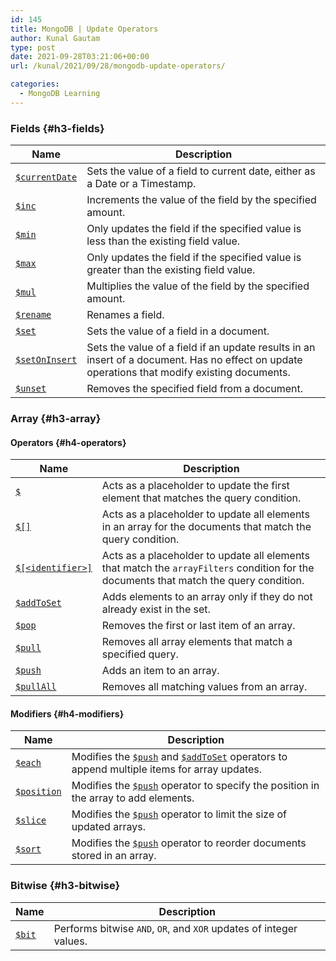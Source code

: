 ```yaml
---
id: 145
title: MongoDB | Update Operators
author: Kunal Gautam
type: post
date: 2021-09-28T03:21:06+00:00
url: /kunal/2021/09/28/mongodb-update-operators/

categories:
  - MongoDB Learning
---
```


### Fields {#h3-fields}

| Name                | Description                                                                                                                                   |
| ------------------- | --------------------------------------------------------------------------------------------------------------------------------------------- |
| [`$currentDate`][1] | Sets the value of a field to current date, either as a Date or a Timestamp.                                                                   |
| [`$inc`][2]         | Increments the value of the field by the specified amount.                                                                                    |
| [`$min`][3]         | Only updates the field if the specified value is less than the existing field value.                                                          |
| [`$max`][4]         | Only updates the field if the specified value is greater than the existing field value.                                                       |
| [`$mul`][5]         | Multiplies the value of the field by the specified amount.                                                                                    |
| [`$rename`][6]      | Renames a field.                                                                                                                              |
| [`$set`][7]         | Sets the value of a field in a document.                                                                                                      |
| [`$setOnInsert`][8] | Sets the value of a field if an update results in an insert of a document. Has no effect on update operations that modify existing documents. |
| [`$unset`][9]       | Removes the specified field from a document.                                                                                                  |

### <a class="reference-link" name="Array"></a>Array {#h3-array}

#### <a class="reference-link" name="Operators"></a>Operators {#h4-operators}

| Name                    | Description                                                                                                                            |
| ----------------------- | -------------------------------------------------------------------------------------------------------------------------------------- |
| [`$`][10]               | Acts as a placeholder to update the first element that matches the query condition.                                                    |
| [`$[]`][11]             | Acts as a placeholder to update all elements in an array for the documents that match the query condition.                             |
| [`$[<identifier>]`][12] | Acts as a placeholder to update all elements that match the `arrayFilters` condition for the documents that match the query condition. |
| [`$addToSet`][13]       | Adds elements to an array only if they do not already exist in the set.                                                                |
| [`$pop`][14]            | Removes the first or last item of an array.                                                                                            |
| [`$pull`][15]           | Removes all array elements that match a specified query.                                                                               |
| [`$push`][16]           | Adds an item to an array.                                                                                                              |
| [`$pullAll`][17]        | Removes all matching values from an array.                                                                                             |

#### <a class="reference-link" name="Modifiers"></a>Modifiers {#h4-modifiers}

| Name              | Description                                                                                            |
| ----------------- | ------------------------------------------------------------------------------------------------------ |
| [`$each`][18]     | Modifies the [`$push`][16] and [`$addToSet`][13] operators to append multiple items for array updates. |
| [`$position`][19] | Modifies the [`$push`][16] operator to specify the position in the array to add elements.              |
| [`$slice`][20]    | Modifies the [`$push`][16] operator to limit the size of updated arrays.                               |
| [`$sort`][21]     | Modifies the [`$push`][16] operator to reorder documents stored in an array.                           |

### <a class="reference-link" name="Bitwise"></a>Bitwise {#h3-bitwise}

| Name         | Description                                                        |
| ------------ | ------------------------------------------------------------------ |
| [`$bit`][22] | Performs bitwise `AND`, `OR`, and `XOR` updates of integer values. |

[1]: https://docs.mongodb.com/manual/reference/operator/update/currentDate/#up._S_currentDate "$currentDate"
[2]: https://docs.mongodb.com/manual/reference/operator/update/inc/#up._S_inc "$inc"
[3]: https://docs.mongodb.com/manual/reference/operator/update/min/#up._S_min "$min"
[4]: https://docs.mongodb.com/manual/reference/operator/update/max/#up._S_max "$max"
[5]: https://docs.mongodb.com/manual/reference/operator/update/mul/#up._S_mul "$mul"
[6]: https://docs.mongodb.com/manual/reference/operator/update/rename/#up._S_rename "$rename"
[7]: https://docs.mongodb.com/manual/reference/operator/update/set/#up._S_set "$set"
[8]: https://docs.mongodb.com/manual/reference/operator/update/setOnInsert/#up._S_setOnInsert "$setOnInsert"
[9]: https://docs.mongodb.com/manual/reference/operator/update/unset/#up._S_unset "$unset"
[10]: https://docs.mongodb.com/manual/reference/operator/update/positional/#up._S_ "$"

[11]: https://docs.mongodb.com/manual/reference/operator/update/positional-all/#up._S_[] "$[]"
 [12]: https://docs.mongodb.com/manual/reference/operator/update/positional-filtered/#up._S_[<identifier>] "$[<identifier>]"
[13]: https://docs.mongodb.com/manual/reference/operator/update/addToSet/#up._S_addToSet "$addToSet"
 [14]: https://docs.mongodb.com/manual/reference/operator/update/pop/#up._S_pop "$pop"
[15]: https://docs.mongodb.com/manual/reference/operator/update/pull/#up._S_pull "$pull"
 [16]: https://docs.mongodb.com/manual/reference/operator/update/push/#up._S_push "$push"
[17]: https://docs.mongodb.com/manual/reference/operator/update/pullAll/#up._S_pullAll "$pullAll"
 [18]: https://docs.mongodb.com/manual/reference/operator/update/each/#up._S_each "$each"
[19]: https://docs.mongodb.com/manual/reference/operator/update/position/#up._S_position "$position"
 [20]: https://docs.mongodb.com/manual/reference/operator/update/slice/#up._S_slice "$slice"
[21]: https://docs.mongodb.com/manual/reference/operator/update/sort/#up._S_sort "$sort"
 [22]: https://docs.mongodb.com/manual/reference/operator/update/bit/#up._S_bit "$bit"
